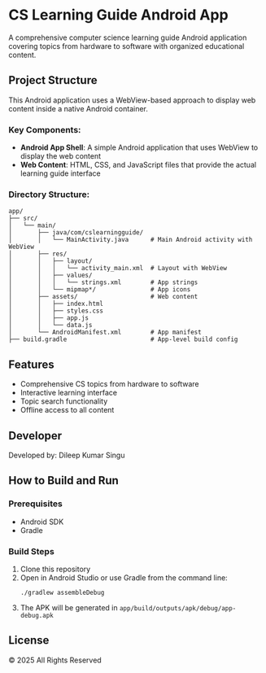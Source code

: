 # CS Learning Guide Android App

A comprehensive computer science learning guide Android application covering topics from hardware to software with organized educational content.

## Project Structure

This Android application uses a WebView-based approach to display web content inside a native Android container.

### Key Components:

- **Android App Shell**: A simple Android application that uses WebView to display the web content
- **Web Content**: HTML, CSS, and JavaScript files that provide the actual learning guide interface

### Directory Structure:

```
app/
├── src/
│   └── main/
│       ├── java/com/cslearningguide/
│       │   └── MainActivity.java      # Main Android activity with WebView
│       ├── res/
│       │   ├── layout/
│       │   │   └── activity_main.xml  # Layout with WebView
│       │   ├── values/
│       │   │   └── strings.xml        # App strings
│       │   └── mipmap*/               # App icons
│       ├── assets/                    # Web content
│       │   ├── index.html
│       │   ├── styles.css
│       │   ├── app.js
│       │   └── data.js
│       └── AndroidManifest.xml        # App manifest
├── build.gradle                       # App-level build config
```

## Features

- Comprehensive CS topics from hardware to software
- Interactive learning interface
- Topic search functionality
- Offline access to all content

## Developer

Developed by: Dileep Kumar Singu

## How to Build and Run

### Prerequisites

- Android SDK
- Gradle

### Build Steps

1. Clone this repository
2. Open in Android Studio or use Gradle from the command line:
   ```
   ./gradlew assembleDebug
   ```
3. The APK will be generated in `app/build/outputs/apk/debug/app-debug.apk`

## License

© 2025 All Rights Reserved